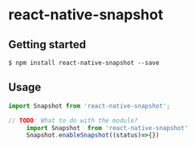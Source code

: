 # react-native-snapshot

## Getting started

`$ npm install react-native-snapshot --save`

## Usage
```javascript
import Snapshot from 'react-native-snapshot';

// TODO: What to do with the module?
     import Snapshot  from 'react-native-snapshot'
     Snapshot.enableSnapshot((status)=>{})
```
